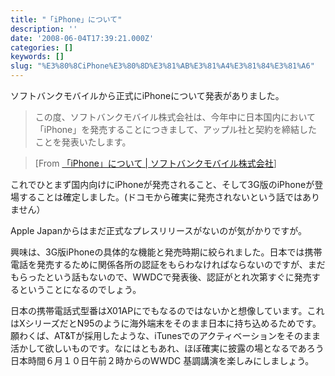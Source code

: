```yaml
---
title: "「iPhone」について"
description: ''
date: '2008-06-04T17:39:21.000Z'
categories: []
keywords: []
slug: "%E3%80%8CiPhone%E3%80%8D%E3%81%AB%E3%81%A4%E3%81%84%E3%81%A6"
---
```

ソフトバンクモバイルから正式にiPhoneについて発表がありました。

> この度、ソフトバンクモバイル株式会社は、今年中に日本国内において「iPhone」を発売することにつきまして、アップル社と契約を締結したことを発表いたします。

> \[From [「iPhone」について | ソフトバンクモバイル株式会社](http://www.softbankmobile.co.jp/ja/news/press/2008/20080604_01/)\]

これでひとまず国内向けにiPhoneが発売されること、そして3G版のiPhoneが登場することは確定しました。(ドコモから確実に発売されないという話ではありません）

Apple Japanからはまだ正式なプレスリリースがないのが気がかりですが。

興味は、3G版iPhoneの具体的な機能と発売時期に絞られました。日本では携帯電話を発売するために関係各所の認証をもらわなければならないのですが、まだもらったという話もないので、WWDCで発表後、認証がとれ次第すぐに発売するということになるのでしょう。

日本の携帯電話式型番はX01APにでもなるのではないかと想像しています。これはXシリーズだとN95のように海外端末をそのまま日本に持ち込めるためです。願わくば、AT&Tが採用したような、iTunesでのアクティベーションをそのまま活かして欲しいものです。なにはともあれ、ほぼ確実に披露の場となるであろう日本時間６月１０日午前２時からのWWDC 基調講演を楽しみにしましょう。